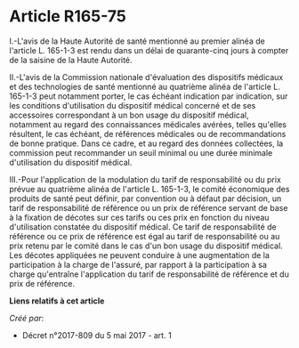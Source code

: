 # Article R165-75

I.-L'avis de la Haute Autorité de santé mentionné au premier alinéa de l'article L. 165-1-3 est rendu dans un délai de
quarante-cinq jours à compter de la saisine de la Haute Autorité.

II.-L'avis de la Commission nationale d'évaluation des dispositifs médicaux et des technologies de santé mentionné au
quatrième alinéa de l'article L. 165-1-3 peut notamment porter, le cas échéant indication par indication, sur les conditions
d'utilisation du dispositif médical concerné et de ses accessoires correspondant à un bon usage du dispositif médical,
notamment au regard des connaissances médicales avérées, telles qu'elles résultent, le cas échéant, de références médicales
ou de recommandations de bonne pratique. Dans ce cadre, et au regard des données collectées, la commission peut recommander
un seuil minimal ou une durée minimale d'utilisation du dispositif médical.

III.-Pour l'application de la modulation du tarif de responsabilité ou du prix prévue au quatrième alinéa de l'article L.
165-1-3, le comité économique des produits de santé peut définir, par convention ou à défaut par décision, un tarif de
responsabilité de référence ou un prix de référence servant de base à la fixation de décotes sur ces tarifs ou ces prix en
fonction du niveau d'utilisation constatée du dispositif médical. Ce tarif de responsabilité de référence ou ce prix de
référence est égal au tarif de responsabilité ou au prix retenu par le comité dans le cas d'un bon usage du dispositif
médical. Les décotes appliquées ne peuvent conduire à une augmentation de la participation à la charge de l'assuré, par
rapport à la participation à sa charge qu'entraîne l'application du tarif de responsabilité de référence et du prix de
référence.

**Liens relatifs à cet article**

_Créé par_:

  - Décret n°2017-809 du 5 mai 2017 - art. 1
